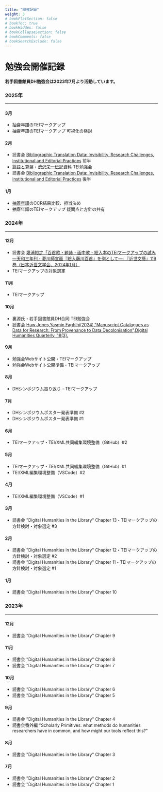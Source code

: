 ```yaml
---
title: "開催記録"
weight: 3
# bookFlatSection: false
# bookToc: true
# bookHidden: false
# bookCollapseSection: false
# bookComments: false
# bookSearchExclude: false
---
```


# 勉強会開催記録

**若手図書館員DH勉強会は2023年7月より活動しています。**
### **2025年**
---
#### 3月
  * 抽齋年譜のTEIマークアップ
  * 抽齋年譜のTEIマークアップ 可視化の検討

#### 2月
  * 読書会 [Bibliographic Translation Data: Invisibility, Research Challenges, Institutional and Editorial Practices](https://digitalhumanities.org/dhq/vol/18/3/000749/000749.html) 前半
  * [論語と算盤](https://eiichi.shibusawa.or.jp/features/rongotosoroban/index.html)・[渋沢栄一伝記資料](https://shibusawa-dlab.github.io/app1/) TEI勉強会
  * 読書会 [Bibliographic Translation Data: Invisibility, Research Challenges, Institutional and Editorial Practices](https://digitalhumanities.org/dhq/vol/18/3/000749/000749.html) 後半

#### 1月
  * [抽斎年譜](https://iiif.dl.itc.u-tokyo.ac.jp/repo/s/ogai/document/60d193c1-d814-42c3-90c0-a5caf5975e1a#?c=0&m=0&s=0&cv=0&xywh=-954%2C-184%2C6162%2C3675)のOCR結果比較、担当決め
  * 抽齋年譜のTEIマークアップ 疑問点と方針の共有
    
### **2024年**
---
  #### 12月
  * 読書会 [幾浦裕之「百首歌・題詠・画中歌・絵入本のTEIマークアップの試み ―天和三年刊・菱川師宣画『絵入藤川百首』を例として―」『近世文藝』119巻（日本近世文学会、2024年1月）](https://doi.org/10.20815/kinseibungei.119.0_15)
  * TEIマークアップの対象選定

  #### 11月
  * TEIマークアップ

  #### 10月
  * 裏源氏・若手図書館員DH合同 TEI勉強会
  * 読書会 [Huw Jones,Yasmin Faghihi(2024),"Manuscript Catalogues as Data for Research: From Provenance to Data Decolonisation",Digital Humanities Quarterly, 18(3).](https://www.digitalhumanities.org/dhq/vol/18/3/000751/000751.html)
  #### 9月
  * 勉強会Webサイト公開・TEIマークアップ
  * 勉強会Webサイト公開準備・TEIマークアップ
  
  #### 8月
  * DHシンポジウム振り返り・TEIマークアップ
  
  #### 7月
  * DHシンポジウムポスター発表準備 #2
  * DHシンポジウムポスター発表準備 #1
  
  #### 6月
  * TEIマークアップ・TEI/XML共同編集環境整備（GitHub）#2
  
  #### 5月
  * TEIマークアップ・TEI/XML共同編集環境整備（GitHub）#1
  * TEI/XML編集環境整備（VSCode）#2
  
  #### 4月
  * TEI/XML編集環境整備（VSCode）#1
  
  #### 3月
  * 読書会 "Digital Humanities in the Library" Chapter 13・TEIマークアップの方針検討・対象選定 #3
  
  #### 2月
  * 読書会 "Digital Humanities in the Library" Chapter 12・TEIマークアップの方針検討・対象選定 #2
  * 読書会 "Digital Humanities in the Library" Chapter 11・TEIマークアップの方針検討・対象選定 #1
  
  #### 1月
  * 読書会 "Digital Humanities in the Library" Chapter 10
  
  ### **2023年**
  ---
  #### 12月
  * 読書会 "Digital Humanities in the Library" Chapter 9
  
  #### 11月
  * 読書会 "Digital Humanities in the Library" Chapter 8
  * 読書会 "Digital Humanities in the Library" Chapter 7
  
  #### 10月
  * 読書会 "Digital Humanities in the Library" Chapter 6
  * 読書会 "Digital Humanities in the Library" Chapter 5
  
  #### 9月
  * 読書会 "Digital Humanities in the Library" Chapter 4
  * 読書会番外編 "Scholarly Primitives: what methods do humanities researchers have in common, and how might our tools reflect this?"
  
  #### 8月
  * 読書会 "Digital Humanities in the Library" Chapter 3
  
  #### 7月
  * 読書会 "Digital Humanities in the Library" Chapter 2
  * 読書会 "Digital Humanities in the Library" Chapter 1
